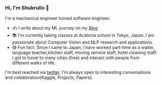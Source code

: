 ### Hi, I'm Shukrullo 👋


I'm a mechanical engineer turned software engineer. 

- ✍️ I write about my ML journey on my [Blog](https://vocdex.github.io/blog/)
- 📚 I'm currently taking classes at Acalonia school in Tokyo, Japan. I am passionate about Computer Vision and NLP research and applications.
- 😅 Fun fact: Since I came to Japan, I have worked part-time as a waiter, language teacher,kitchen staff, moving service staff, hotel cleaning staff. I got to travel to many cities (free) and interact with people from different walks of life.

I'm best reached via [twitter](https://twitter.com/seanphilio). I'm always open to interesting conversations and collaboration(Kaggle, Projects, Papers).


